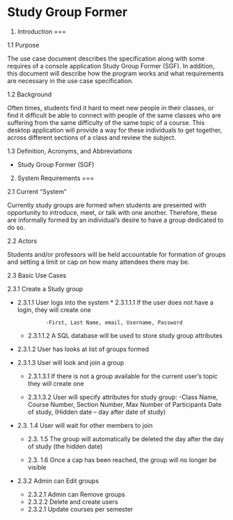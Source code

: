 Study Group Former
=======

1. Introduction
===

1.1 Purpose

The use case document describes the specification along with some requires of a console application Study Group Former (SGF). In addition, this document will describe how the program works and what requirements are necessary in the use case specification.

1.2 Background

Often times, students find it hard to meet new people in their classes, or find it difficult be able to connect with people of the same classes who are suffering from the same difficulty of the same topic of a course. This desktop application will provide a way for these individuals to get together, across different sections of a class and review the subject.

1.3 Definition, Acronyms, and Abbreviations

  * Study Group Former 		(SGF)

2. System Requirements
===

2.1 Current “System”

Currently study groups are formed when students are presented with opportunity to introduce, meet, or talk with one another. Therefore, these are informally formed by an individual’s desire to have a group dedicated to do so.

2.2 Actors

Students and/or professors will be held accountable for formation of groups and setting a limit or cap on how many attendees there may be.

2.3 Basic Use Cases

2.3.1 Create a Study group

* 2.3.1.1 User logs into the system
		* 2.3.1.1.1 If the user does not have a login, they will create one

			   -First, Last Name, email, Username, Password

	 *	2.3.1.1.2 A SQL database will be used to store study group attributes


* 2.3.1.2 User has looks at list of groups formed
* 2.3.1.3 User will look and join a group
	* 2.3.1.3.1 If there is not a group available for the current user’s topic they will create one

	*	2.3.1.3.2 User will specify attributes for study group:
			       -Class Name, Course Number, Section Number, Max Number of Participants
			        Date of study, (Hidden date – day after date of study)

* 2.3. 1.4 User will wait for other members to join

	* 2.3. 1.5 The group will automatically be deleted the day after the day of study (the hidden date)

	* 2.3. 1.6 Once a cap has been reached, the group will no longer be visible



* 2.3.2 Admin can Edit groups
	* 2.3.2.1 Admin can Remove groups
	* 2.3.2.2 Delete and create users
	* 2.3.2.1 Update courses per semester

